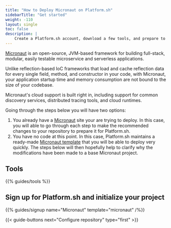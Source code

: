 ```yaml
---
title: "How to Deploy Micronaut on Platform.sh"
sidebarTitle: "Get started"
weight: -110
layout: single
toc: false
description: |
    Create a Platform.sh account, download a few tools, and prepare to deploy Micronaut.
---
```


[Micronaut](https://micronaut.io/) is an open-source, JVM-based framework for building full-stack, modular, easily testable microservice and serverless applications.

Unlike reflection-based IoC frameworks that load and cache reflection data for every single field, method, and constructor in your code, with Micronaut, your application startup time and memory consumption are not bound to the size of your codebase.

Micronaut's cloud support is built right in, including support for common discovery services, distributed tracing tools, and cloud runtimes.

Going through the steps below you will have two options:

1. You already have a [Micronaut](https://micronaut.io/) site your are trying to deploy. In this case, you will able to go through each step to make the recommended changes to your repository to prepare it for Platform.sh.
2. You have no code at this point. In this case, Platform.sh maintains a ready-made [Micronaut template](https://micronaut.io/launch/) that you will be able to deploy very quickly. The steps below will then hopefully help to clarify why the modifications have been made to a base Micronaut project.

## Tools

{{% guides/tools %}}

## Sign up for Platform.sh and initialize your project

{{% guides/signup name="Micronaut" template="micronaut" /%}}

{{< guide-buttons next="Configure repository" type="first" >}}
